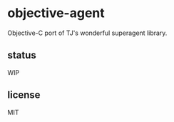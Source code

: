 # objective-agent

Objective-C port of TJ's wonderful superagent library.

## status

WIP

## license

MIT
